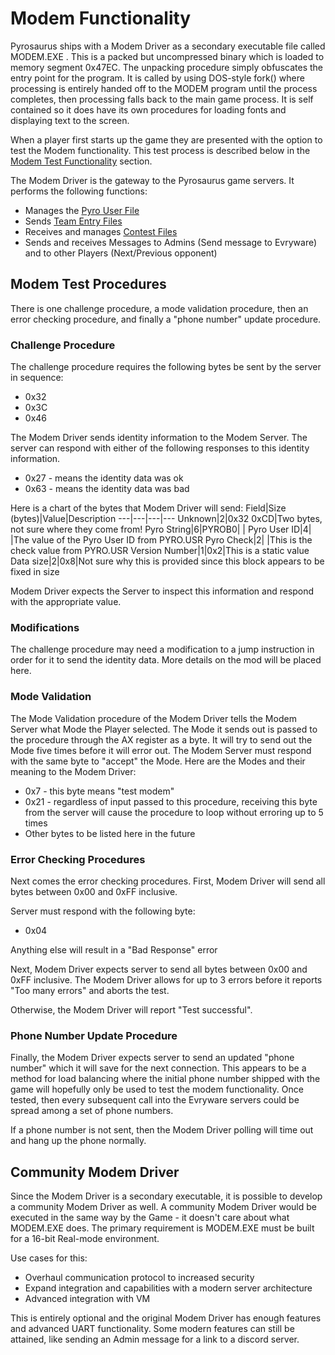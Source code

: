 # Modem Functionality

Pyrosaurus ships with a Modem Driver as a secondary executable file called MODEM.EXE . This is a packed but uncompressed binary which is loaded to memory segment 0x47EC. The unpacking procedure simply obfuscates the entry point for the program. It is called by using DOS-style fork() where processing is entirely handed off to the MODEM program until the process completes, then processing falls back to the main game process. It is self contained so it does have its own procedures for loading fonts and displaying text to the screen.

When a player first starts up the game they are presented with the option to test the Modem functionality. This test process is described below in the [Modem Test Functionality](https://github.com/algae-disco/pyrosaurus-server/blob/main/Documentation/Modem%20Functionality.md#modem-test-procedures) section.

The Modem Driver is the gateway to the Pyrosaurus game servers. It performs the following functions:
 * Manages the [Pyro User File](https://github.com/algae-disco/pyrosaurus-server/blob/main/Documentation/PYRO.USR-File-Specification.md)
 * Sends [Team Entry Files](https://github.com/algae-disco/pyrosaurus-server/blob/main/Documentation/Team-Entry-File-Spec.md)
 * Receives and manages [Contest Files](https://github.com/algae-disco/pyrosaurus-server/blob/main/Documentation/Contest%20File%20Format.md)
 * Sends and receives Messages to Admins (Send message to Evryware) and to other Players (Next/Previous opponent)

## Modem Test Procedures
There is one challenge procedure, a mode validation procedure, then an error checking procedure, and finally a "phone number" update procedure.

### Challenge Procedure
The challenge procedure requires the following bytes be sent by the server in sequence:
* 0x32
* 0x3C
* 0x46

The Modem Driver sends identity information to the Modem Server.
The server can respond with either of the following responses to this identity information.
  * 0x27 - means the identity data was ok
  * 0x63 - means the identity data was bad

Here is a chart of the bytes that Modem Driver will send:
Field|Size (bytes)|Value|Description
---|---|---|---
Unknown|2|0x32 0xCD|Two bytes, not sure where they come from!
Pyro String|6|PYROB0| |
Pyro User ID|4| |The value of the Pyro User ID from PYRO.USR
Pyro Check|2| |This is the check value from PYRO.USR
Version Number|1|0x2|This is a static value
Data size|2|0x8|Not sure why this is provided since this block appears to be fixed in size

Modem Driver expects the Server to inspect this information and respond with the appropriate value.

### Modifications 
The challenge procedure may need a modification to a jump instruction in order for it to send the identity data.
More details on the mod will be placed here.

### Mode Validation

The Mode Validation procedure of the Modem Driver tells the Modem Server what Mode the Player selected. 
The Mode it sends out is passed to the procedure through the AX register as a byte. 
It will try to send out the Mode five times before it will error out. 
The Modem Server must respond with the same byte to "accept" the Mode.
Here are the Modes and their meaning to the Modem Driver:
* 0x7 - this byte means "test modem"
* 0x21 - regardless of input passed to this procedure, receiving this byte from the server will cause the procedure to loop without erroring up to 5 times
* Other bytes to be listed here in the future 

### Error Checking Procedures
Next comes the error checking procedures.
First, Modem Driver will send all bytes between 0x00 and 0xFF inclusive.

Server must respond with the following byte:
* 0x04

Anything else will result in a "Bad Response" error

Next, Modem Driver expects server to send all bytes between 0x00 and 0xFF inclusive. The Modem Driver allows for up to 3 errors before it reports "Too many errors" and aborts the test.

Otherwise, the Modem Driver will report "Test successful".

### Phone Number Update Procedure

Finally, the Modem Driver expects server to send an updated "phone number" which it will save for the next connection. This appears to be a method for load balancing where the initial phone number shipped with the game will hopefully only be used to test the modem functionality. Once tested, then every subsequent call into the Evryware servers could be spread among a set of phone numbers. 

If a phone number is not sent, then the Modem Driver polling will time out and hang up the phone normally.

## Community Modem Driver 
Since the Modem Driver is a secondary executable, it is possible to develop a community Modem Driver as well. 
A community Modem Driver would be executed in the same way by the Game - it doesn't care about what MODEM.EXE does. 
The primary requirement is MODEM.EXE must be built for a 16-bit Real-mode environment.

Use cases for this:
 * Overhaul communication protocol to increased security
 * Expand integration and capabilities with a modern server architecture
 * Advanced integration with VM

This is entirely optional and the original Modem Driver has enough features and advanced UART functionality. 
Some modern features can still be attained, like sending an Admin message for a link to a discord server.
